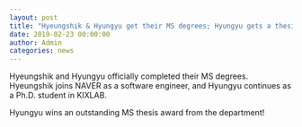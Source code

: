 ```yaml
---
layout: post
title: "Hyeungshik & Hyungyu get their MS degrees; Hyungyu gets a thesis award!"
date: 2019-02-23 00:00:00
author: Admin
categories: news
---
```


Hyeungshik and Hyungyu officially completed their MS degrees. Hyeungshik joins NAVER as a software engineer, and Hyungyu continues as a Ph.D. student in KIXLAB. 

Hyungyu wins an outstanding MS thesis award from the department!
